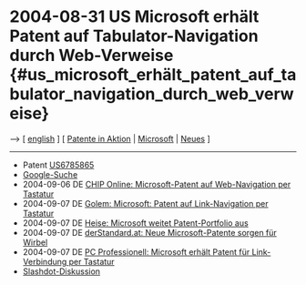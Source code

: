 # 2004-08-31 US Microsoft erhält Patent auf Tabulator-Navigation durch Web-Verweise {#us_microsoft_erhält_patent_auf_tabulator_navigation_durch_web_verweise}

\--\> \[ [ english](Mstab0408En "wikilink") \] \[ [ Patente in
Aktion](SwpikxraniDe "wikilink") \| [
Microsoft](SwpatmicrosoftEn "wikilink") \| [
Neues](SwpatcninoDe "wikilink") \]

------------------------------------------------------------------------

-   Patent
    [US6785865](http://patft.uspto.gov/netacgi/nph-Parser?Sect1=PTO1&Sect2=HITOFF&d=PALL&p=1&u=/netahtml/srchnum.htm&r=1&f=G&l=50&s1=6,785,865.WKU.&OS=PN/6,785,865&RS=PN/6,785,865 "wikilink")
-   [Google-Suche](http://news.google.com/news?hl=de&q=Microsoft+Patent+Link&btnG=Search+News "wikilink")
-   2004-09-06 DE [CHIP Online: Microsoft-Patent auf Web-Navigation per
    Tastatur](http://www.chip.de/news/c_news_12254094.html?tid1=9226&tid2=0 "wikilink")
-   2004-09-07 DE [Golem: Microsoft: Patent auf Link-Navigation per
    Tastatur](http://www.golem.de/0409/33410.html "wikilink")
-   2004-09-07 DE [Heise: Microsoft weitet Patent-Portfolio
    aus](http://www.heise.de/newsticker/meldung/50713 "wikilink")
-   2004-09-07 DE [derStandard.at: Neue Microsoft-Patente sorgen für
    Wirbel](http://derstandard.at/standard.asp?id=1785150 "wikilink")
-   2004-09-07 DE [PC Professionell: Microsoft erhält Patent für
    Link-Verbindung per
    Tastatur](http://www.vnunet.de/personal/article.asp?ArticleID=20040907004 "wikilink")
-   [Slashdot-Diskussion](http://yro.slashdot.org/article.pl?sid=04/09/05/1618247&tid=155 "wikilink")
